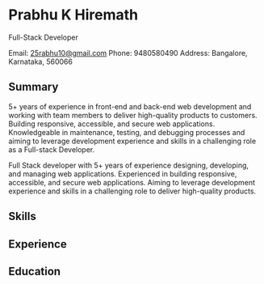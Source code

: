 # Prabhu K Hiremath

Full-Stack Developer

Email: 25rabhu10@gmail.com
Phone: 9480580490
Address: Bangalore, Karnataka, 560066

## Summary

5+ years of experience in front-end and back-end web development and working with team members to deliver high-quality products to customers. Building responsive, accessible, and secure web applications. Knowledgeable in maintenance, testing, and debugging processes and aiming to leverage development experience and skills in a challenging role as a Full-stack Developer.

Full Stack developer with 5+ years of experience designing, developing, and managing web applications. Experienced in building responsive, accessible, and secure web applications. Aiming to leverage development experience and skills in a challenging role to deliver high-quality products.

## Skills

## Experience

## Education
